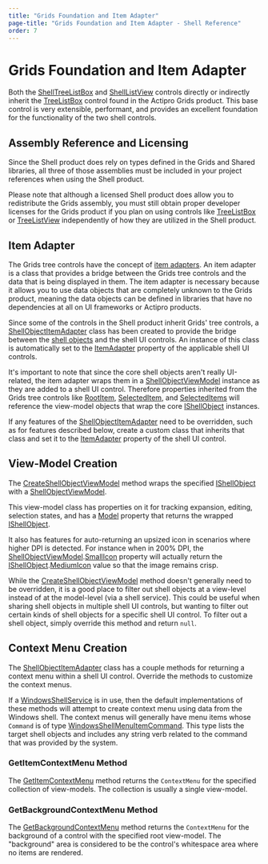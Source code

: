 ```yaml
---
title: "Grids Foundation and Item Adapter"
page-title: "Grids Foundation and Item Adapter - Shell Reference"
order: 7
---
```

# Grids Foundation and Item Adapter

Both the [ShellTreeListBox](shelltreelistbox.md) and [ShellListView](shelllistview.md) controls directly or indirectly inherit the [TreeListBox](../grids/tree-control-features/index.md) control found in the Actipro Grids product.  This base control is very extensible, performant, and provides an excellent foundation for the functionality of the two shell controls.

## Assembly Reference and Licensing

Since the Shell product does rely on types defined in the Grids and Shared libraries, all three of those assemblies must be included in your project references when using the Shell product.

Please note that although a licensed Shell product does allow you to redistribute the Grids assembly, you must still obtain proper developer licenses for the Grids product if you plan on using controls like [TreeListBox](xref:@ActiproUIRoot.Controls.Grids.TreeListBox) or [TreeListView](xref:@ActiproUIRoot.Controls.Grids.TreeListView) independently of how they are utilized in the Shell product.

## Item Adapter

The Grids tree controls have the concept of [item adapters](../grids/tree-control-features/getting-started.md).  An item adapter is a class that provides a bridge between the Grids tree controls and the data that is being displayed in them.  The item adapter is necessary because it allows you to use data objects that are completely unknown to the Grids product, meaning the data objects can be defined in libraries that have no dependencies at all on UI frameworks or Actipro products.

Since some of the controls in the Shell product inherit Grids' tree controls, a [ShellObjectItemAdapter](xref:@ActiproUIRoot.Controls.Shell.ShellObjectItemAdapter) class has been created to provide the bridge between the [shell objects](shell-objects-framework/shell-objects.md) and the shell UI controls.  An instance of this class is automatically set to the [ItemAdapter](xref:@ActiproUIRoot.Controls.Grids.TreeListBox.ItemAdapter) property of the applicable shell UI controls.

It's important to note that since the core shell objects aren't really UI-related, the item adapter wraps them in a [ShellObjectViewModel](xref:@ActiproUIRoot.Controls.Shell.ShellObjectViewModel) instance as they are added to a shell UI control.  Therefore properties inherited from the Grids tree controls like [RootItem](xref:@ActiproUIRoot.Controls.Grids.TreeListBox.RootItem), [SelectedItem](xref:@ActiproUIRoot.Controls.Grids.TreeListBox.SelectedItem), and [SelectedItems](xref:@ActiproUIRoot.Controls.Grids.TreeListBox.SelectedItems) will reference the view-model objects that wrap the core [IShellObject](xref:ActiproSoftware.Shell.IShellObject) instances.

If any features of the [ShellObjectItemAdapter](xref:@ActiproUIRoot.Controls.Shell.ShellObjectItemAdapter) need to be overridden, such as for features described below, create a custom class that inherits that class and set it to the [ItemAdapter](xref:@ActiproUIRoot.Controls.Grids.TreeListBox.ItemAdapter) property of the shell UI control.

## View-Model Creation

The [CreateShellObjectViewModel](xref:@ActiproUIRoot.Controls.Shell.ShellObjectItemAdapter.CreateShellObjectViewModel*) method wraps the specified [IShellObject](xref:ActiproSoftware.Shell.IShellObject) with a [ShellObjectViewModel](xref:@ActiproUIRoot.Controls.Shell.ShellObjectViewModel).

This view-model class has properties on it for tracking expansion, editing, selection states, and has a [Model](xref:@ActiproUIRoot.Controls.Shell.ShellObjectViewModel.Model) property that returns the wrapped [IShellObject](xref:ActiproSoftware.Shell.IShellObject).

It also has features for auto-returning an upsized icon in scenarios where higher DPI is detected.  For instance when in 200% DPI, the [ShellObjectViewModel](xref:@ActiproUIRoot.Controls.Shell.ShellObjectViewModel).[SmallIcon](xref:@ActiproUIRoot.Controls.Shell.ShellObjectViewModel.SmallIcon) property will actually return the [IShellObject](xref:ActiproSoftware.Shell.IShellObject).[MediumIcon](xref:ActiproSoftware.Shell.IShellObject.MediumIcon) value so that the image remains crisp.

While the [CreateShellObjectViewModel](xref:@ActiproUIRoot.Controls.Shell.ShellObjectItemAdapter.CreateShellObjectViewModel*) method doesn't generally need to be overridden, it is a good place to filter out shell objects at a view-level instead of at the model-level (via a shell service).  This could be useful when sharing shell objects in multiple shell UI controls, but wanting to filter out certain kinds of shell objects for a specific shell UI control.  To filter out a shell object, simply override this method and return `null`.

## Context Menu Creation

The [ShellObjectItemAdapter](xref:@ActiproUIRoot.Controls.Shell.ShellObjectItemAdapter) class has a couple methods for returning a context menu within a shell UI control.  Override the methods to customize the context menus.

If a [WindowsShellService](xref:ActiproSoftware.Shell.WindowsShellService) is in use, then the default implementations of these methods will attempt to create context menu using data from the Windows shell.  The context menus will generally have menu items whose `Command` is of type [WindowsShellMenuItemCommand](xref:ActiproSoftware.Shell.WindowsShellMenuItemCommand).  This type lists the target shell objects and includes any string verb related to the command that was provided by the system.

### GetItemContextMenu Method

The [GetItemContextMenu](xref:@ActiproUIRoot.Controls.Shell.ShellObjectItemAdapter.GetItemContextMenu*) method returns the `ContextMenu` for the specified collection of view-models.  The collection is usually a single view-model.

### GetBackgroundContextMenu Method

The [GetBackgroundContextMenu](xref:@ActiproUIRoot.Controls.Shell.ShellObjectItemAdapter.GetBackgroundContextMenu*) method returns the `ContextMenu` for the background of a control with the specified root view-model.  The "background" area is considered to be the control's whitespace area where no items are rendered.
